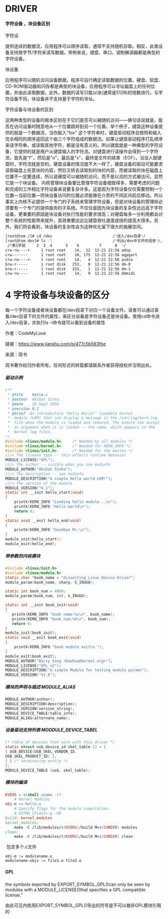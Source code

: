 

# DRIVER

#### 字符设备 ，块设备区别

字符设

提供连续的数据流，应用程序可以顺序读取，通常不支持随机存取。相反，此类设备支持按字节/字符来读写数据。举例来说，键盘、串口、调制解调器都是典型的字符设备。

块设备

应用程序可以随机访问设备数据，程序可自行确定读取数据的位置。硬盘、软盘、CD-ROM驱动器和闪存都是典型的块设备，应用程序可以寻址磁盘上的任何位置，并由此读取数据。此外，数据的读写只能以块(通常是512B)的倍数进行。与字符设备不同，块设备并不支持基于字符的寻址。

字符设备与块设备的区别

这两种类型的设备的根本区别在于它们是否可以被随机访问——换句话说就是，能否在访问设备时随意地从一个位置跳转到另一个位置。举个例子，键盘这种设备提供的就是一个数据流，当你敲入"fox" 这个字符串时，键盘驱动程序会按照和输入完全相同的顺序返回这个由三个字符组成的数据流。如果让键盘驱动程序打乱顺序来读字符串，或读取其他字符，都是没有意义的。所以键盘就是一种典型的字符设备，它提供的就是用户从键盘输入的字符流。对键盘进行读操作会得到一个字符流，首先是"f"，然后是"o"，最后是"x"，最终是文件的结束（EOF）。当没人敲键盘时，字符流就是空的。硬盘设备的情况就不大一样了。硬盘设备的驱动可能要求读取磁盘上任意块的内容，然后又转去读取别的块的内容，而被读取的块在磁盘上位置不一定要连续，所以说硬盘可以被随机访问，而不是以流的方式被访问，显然它是一个块设备。
 内核管理块设备要比管理字符设备细致得多，需要考虑的问题和完成的工作相比字符设备来说要复杂许多。这是因为字符设备仅仅需要控制一个位置—当前位置—而块设备访问的位置必须能够在介质的不同区间前后移动。所以事实上内核不必提供一个专门的子系统来管理字符设备，但是对块设备的管理却必须要有一个专门的提供服务的子系统。不仅仅是因为块设备的复杂性远远高于字符设备，更重要的原因是块设备对执行性能的要求很高；对硬盘每多一分利用都会对整个系统的性能带来提升，其效果要远远比键盘吞吐速度成倍的提高大得多。另外，我们将会看到，块设备的复杂性会为这种优化留下很大的施展空间。

```bash
[root@tom /]# cd /dev                           /*进入/dev目录*/  
[root@tom dev]# ls -l                           /*列出/dev中文件的信息*/、 
 /*第1字段     2  3  4      5    6         7      8  */  
crw-rw----+     1 root root    14,  12  12-21 22:56 adsp  
crw-------      1 root root    10, 175  12-21 22:56 agpgart  
crw-rw----+     1 root root    14,   4  12-21 22:56 audio  
brw-r-----      1 root disk   253,   0  12-21 22:56 dm-0  
brw-r-----      1 root disk   253,   1  12-21 22:56 dm-1  
crw-rw----      1 root root    14,   9  12-21 22:56 dmmidi 
```



# 4 字符设备与块设备的区分

每一个字符设备或者块设备都在/dev目录下对应一个设备文件。读者可以通过查看/dev目录下的文件的属性，来区分设备是字符设备还是块设备。使用cd命令进入/dev目录，并执行ls -l命令就可以看到设备的属性

作者：CodeMyLove

链接：https://www.jianshu.com/p/477c5b583fbe

来源：简书

简书著作权归作者所有，任何形式的转载都请联系作者获得授权并注明出处。



##### 驱动示例

```c
/**
 * @file    hello.c
 * @author  Akshat Sinha
 * @date    10 Sept 2016
 * @version 0.1
 * @brief  An introductory "Hello World!" loadable kernel
 *  module (LKM) that can display a message in the /var/log/kern.log
 *  file when the module is loaded and removed. The module can accept
 *  an argument when it is loaded -- the name, which appears in the
 *  kernel log files.
*/
#include <linux/module.h>     /* Needed by all modules */
#include <linux/kernel.h>     /* Needed for KERN_INFO */
#include <linux/init.h>       /* Needed for the macros */
///< The license type -- this affects runtime behavior
MODULE_LICENSE("GPL");
///< The author -- visible when you use modinfo
MODULE_AUTHOR("Akshat Sinha");
///< The description -- see modinfo
MODULE_DESCRIPTION("A simple Hello world LKM!");
///< The version of the module
MODULE_VERSION("0.1");
static int __init hello_start(void)
{
    printk(KERN_INFO "Loading hello module...\n");
    printk(KERN_INFO "Hello world\n");
    return 0;
}
static void __exit hello_end(void)
{
    printk(KERN_INFO "Goodbye Mr.\n");
}
module_init(hello_start);
module_exit(hello_end);

```

##### 带参数的内核模块

```c
#include <linux/init.h>
#include <linux/module.h>
static char *book_name = "dissecting Linux Device Driver";
module_param(book_name, charp, S_IRUGO);

static int book_num = 4000;
module_param(book_num, int, S_IRUGO);

static int __init book_init(void)
{
   printk(KERN_INFO "book name:%s\n", book_name);
   printk(KERN_INFO "book num:%d\n", book_num);
   return 0;
}
module_init(book_init);
static void __exit book_exit(void)
{
	printk(KERN_INFO "book module exit\n ");
}
module_exit(book_exit);
MODULE_AUTHOR("Barry Song <baohua@kernel.org>");
MODULE_LICENSE("GPL v2");
MODULE_DESCRIPTION("A simple Module for testing module params");
MODULE_VERSION("V1.0");
```

##### 模块的声明与描述 MODULE_ALIAS

```c
MODULE_AUTHOR(author);
MODULE_DESCRIPTION(description);
MODULE_VERSION(version_string);
MODULE_DEVICE_TABLE(table_info);
MODULE_ALIAS(alternate_name);
```

##### 设备驱动支持列表 MODDULE_DEVICE_TABEL

```c
/* table of devices that work with this driver */
static struct usb_device_id skel_table [] = {
{ USB_DEVICE(USB_SKEL_VENDOR_ID,
USB_SKEL_PRODUCT_ID) },
{ } /* terminating enttry */
};
MODULE_DEVICE_TABLE (usb, skel_table);
```

##### 模块的编译

```makefile
KVERS = $(shell uname -r)
	# Kernel modules
obj-m += hello.o
	# Specify flags for the module compilation.
	# EXTRA_CFLAGS=-g -O0
build: kernel_modules
kernel_modules:
	make -C /lib/modules/$(KVERS)/build M=$(CURDIR) modules
clean:
	make -C /lib/modules/$(KVERS)/build M=$(CURDIR) clean
```

​	包含多个.c文件

```
obj-m := modulename.o
modulename-objs := file1.o file2.o
```

##### GPL

the symbols exported by EXPORT_SYMBOL_GPL()can only be seen by modules with a MODULE_LICENSE()that specifies a GPL
compatible license.”

由此可见内核用EXPORT_SYMBOL_GPL()导出的符号是不可以被非GPL模块引用的